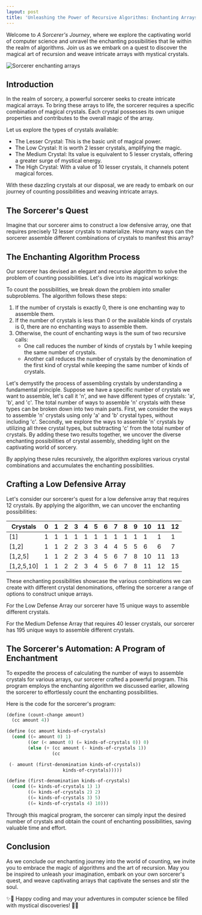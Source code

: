 ```yaml
---
layout: post
title: 'Unleashing the Power of Recursive Algorithms: Enchanting Arrays'
---
```


Welcome to _A Sorcerer's Journey_, where we explore the captivating world of computer science and unravel the enchanting possibilities that lie within the realm of algorithms. Join us as we embark on a quest to discover the magical art of recursion and weave intricate arrays with mystical crystals.

![Sorcerer enchanting arrays](https://res.cloudinary.com/dypuafyyu/image/upload/f_auto,q_auto/v1/blog/ngiftzhytt8huwdgvlsw)

## Introduction

In the realm of sorcery, a powerful sorcerer seeks to create intricate magical arrays. To bring these arrays to life, the sorcerer requires a specific combination of magical crystals. Each crystal possesses its own unique properties and contributes to the overall magic of the array.

Let us explore the types of crystals available:

- The Lesser Crystal: This is the basic unit of magical power.
- The Low Crystal: It is worth 2 lesser crystals, amplifying the magic.
- The Medium Crystal: Its value is equivalent to 5 lesser crystals, offering a greater surge of mystical energy.
- The High Crystal: With a value of 10 lesser crystals, it channels potent magical forces.

With these dazzling crystals at our disposal, we are ready to embark on our journey of counting possibilities and weaving intricate arrays.

## The Sorcerer's Quest

Imagine that our sorcerer aims to construct a low defensive array, one that requires precisely 12 lesser crystals to materialize. How many ways can the sorcerer assemble different combinations of crystals to manifest this array?

## The Enchanting Algorithm Process

Our sorcerer has devised an elegant and recursive algorithm to solve the problem of counting possibilities. Let's dive into its magical workings:

To count the possibilities, we break down the problem into smaller subproblems.
The algorithm follows these steps:

1. If the number of crystals is exactly 0, there is one enchanting way to assemble them.
2. If the number of crystals is less than 0 or the available kinds of crystals is 0, there are no enchanting ways to assemble them.
3. Otherwise, the count of enchanting ways is the sum of two recursive calls:
   - One call reduces the number of kinds of crystals by 1 while keeping the same number of crystals.
   - Another call reduces the number of crystals by the denomination of the first kind of crystal while keeping the same number of kinds of crystals.

Let's demystify the process of assembling crystals by understanding a fundamental principle. Suppose we have a specific number of crystals we want to assemble, let's call it 'n', and we have different types of crystals: 'a', 'b', and 'c'. The total number of ways to assemble 'n' crystals with these types can be broken down into two main parts. First, we consider the ways to assemble 'n' crystals using only 'a' and 'b' crystal types, without including 'c'. Secondly, we explore the ways to assemble 'n' crystals by utilizing all three crystal types, but subtracting 'c' from the total number of crystals. By adding these two results together, we uncover the diverse enchanting possibilities of crystal assembly, shedding light on the captivating world of sorcery.

By applying these rules recursively, the algorithm explores various crystal combinations and accumulates the enchanting possibilities.

## Crafting a Low Defensive Array

Let's consider our sorcerer's quest for a low defensive array that requires 12 crystals. By applying the algorithm, we can uncover the enchanting possibilities:

| Crystals   | 0   | 1   | 2   | 3   | 4   | 5   | 6   | 7   | 8   | 9   | 10  | 11  | 12  |
| ---------- | --- | --- | --- | --- | --- | --- | --- | --- | --- | --- | --- | --- | --- |
| [1]        | 1   | 1   | 1   | 1   | 1   | 1   | 1   | 1   | 1   | 1   | 1   | 1   | 1   |
| [1,2]      | 1   | 1   | 2   | 2   | 3   | 3   | 4   | 4   | 5   | 5   | 6   | 6   | 7   |
| [1,2,5]    | 1   | 1   | 2   | 2   | 3   | 4   | 5   | 6   | 7   | 8   | 10  | 11  | 13  |
| [1,2,5,10] | 1   | 1   | 2   | 2   | 3   | 4   | 5   | 6   | 7   | 8   | 11  | 12  | 15  |

These enchanting possibilities showcase the various combinations we can create with different crystal denominations, offering the sorcerer a range of options to construct unique arrays.

For the Low Defense Array our sorcerer have 15 unique ways to assemble different crystals.

For the Medium Defense Array that requires 40 lesser crystals, our sorcerer has 195 unique ways to assemble different crystals.

## The Sorcerer's Automation: A Program of Enchantment

To expedite the process of calculating the number of ways to assemble crystals for various arrays, our sorcerer crafted a powerful program. This program employs the enchanting algorithm we discussed earlier, allowing the sorcerer to effortlessly count the enchanting possibilities.

Here is the code for the sorcerer's program:

```scheme
(define (count-change amount)
  (cc amount 4))

(define (cc amount kinds-of-crystals)
  (cond ((= amount 0) 1)
        ((or (< amount 0) (= kinds-of-crystals 0)) 0)
        (else (+ (cc amount (- kinds-of-crystals 1))
                 (cc

 (- amount (first-denomination kinds-of-crystals))
                     kinds-of-crystals)))))

(define (first-denomination kinds-of-crystals)
  (cond ((= kinds-of-crystals 1) 1)
        ((= kinds-of-crystals 2) 2)
        ((= kinds-of-crystals 3) 5)
        ((= kinds-of-crystals 4) 10)))
```

Through this magical program, the sorcerer can simply input the desired number of crystals and obtain the count of enchanting possibilities, saving valuable time and effort.

## Conclusion

As we conclude our enchanting journey into the world of counting, we invite you to embrace the magic of algorithms and the art of recursion. May you be inspired to unleash your imagination, embark on your own sorcerer's quest, and weave captivating arrays that captivate the senses and stir the soul.

✨🔮 Happy coding and may your adventures in computer science be filled with mystical discoveries! 🔮✨
